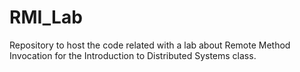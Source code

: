 # RMI_Lab
Repository to host the code related with a lab about Remote Method Invocation for the Introduction to Distributed Systems class.
